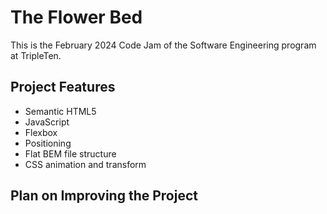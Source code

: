 # The Flower Bed

This is the February 2024 Code Jam of the Software Engineering program at TripleTen.

## Project Features

- Semantic HTML5
- JavaScript
- Flexbox
- Positioning
- Flat BEM file structure
- CSS animation and transform

## Plan on Improving the Project
